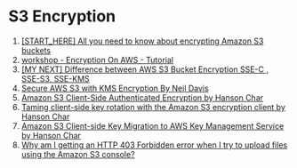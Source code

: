 <h1>S3 Encryption</h1>

1. [[START_HERE] All you need to know about encrypting Amazon S3 buckets](https://blog.jineshkumar.com/all-you-need-to-know-about-encrypting-amazon-s3-buckets)
1. [workshop - Encryption On AWS - Tutorial](https://catalog.us-east-1.prod.workshops.aws/workshops/aad9ff1e-b607-45bc-893f-121ea5224f24/en-US/s3/serverside/sses3)
2. [[MY NEXT] Difference between AWS S3 Bucket Encryption SSE-C , SSE-S3, SSE-KMS](https://awstip.com/5-minutes-to-aws-s3-bucket-encryption-sse-c-sse-s3-sse-kms-e2fb07b05cb3)
3. [Secure AWS S3 with KMS Encryption By Neil Davis](https://www.youtube.com/watch?v=uqyf66kgB94)
4. [Amazon S3 Client-Side Authenticated Encryption by Hanson Char](https://aws.amazon.com/blogs/developer/amazon-s3-client-side-authenticated-encryption/)
5. [Taming client-side key rotation with the Amazon S3 encryption client by Hanson Char ](https://aws.amazon.com/blogs/developer/taming-client-side-key-rotation-with-the-amazon-s3-encryption-client/)
6. [Amazon S3 Client-side Key Migration to AWS Key Management Service by Hanson Char](https://aws.amazon.com/blogs/developer/amazon-s3-client-side-key-migration-to-aws-key-management-service/)
7. [Why am I getting an HTTP 403 Forbidden error when I try to upload files using the Amazon S3 console?](https://www.youtube.com/watch?v=rn4qLXhMesg)
